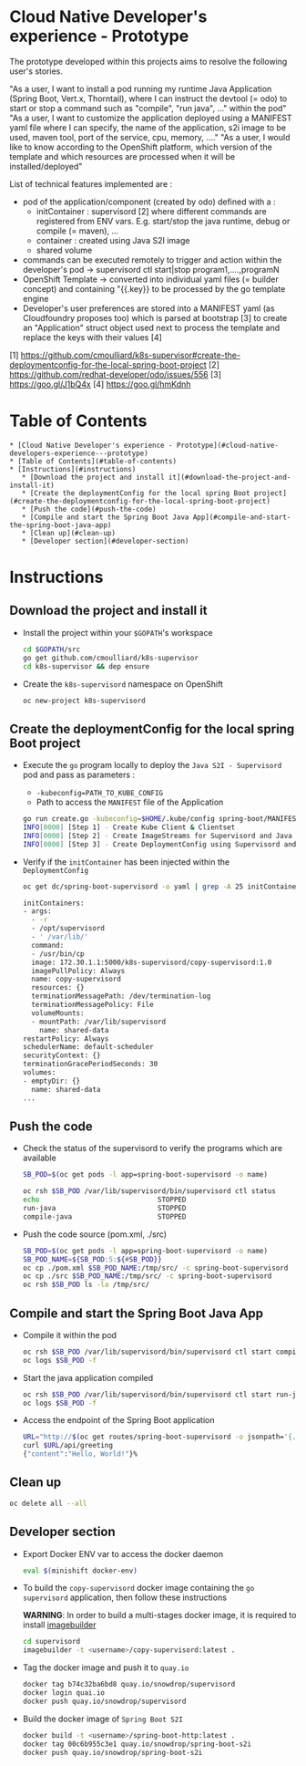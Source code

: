 # Cloud Native Developer's experience - Prototype

The prototype developed within this projects aims to resolve the following user's stories.

"As a user, I want to install a pod running my runtime Java Application (Spring Boot, Vert.x, Thorntail), where I can instruct the devtool (= odo) to start or stop a command such as "compile", "run java", ..." within the pod"
"As a user, I want to customize the application deployed using a MANIFEST yaml file where I can specify, the name of the application, s2i image to be used, maven tool, port of the service, cpu, memory, ...."
"As a user, I would like to know according to the OpenShift platform, which version of the template and which resources are processed when it will be installed/deployed"

List of technical features implemented are :

- pod of the application/component (created by odo) defined with a :
  - initContainer : supervisord [2] where different commands are registered from ENV vars. E.g. start/stop the java runtime, debug or compile (= maven), ... 
  - container : created using Java S2I image
  - shared volume 
- commands can be executed remotely to trigger and action within the developer's pod -> supervisord ctl start|stop program1,....,programN
- OpenShift Template -> converted into individual yaml files (= builder concept) and containing "{{.key}} to be processed by the go template engine
- Developer's user preferences are stored into a MANIFEST yaml (as Cloudfoundry proposes too) which is parsed at bootstrap [3] to create an "Application" struct object used next to process the template and replace the keys with their values [4]

[1] https://github.com/cmoulliard/k8s-supervisor#create-the-deploymentconfig-for-the-local-spring-boot-project
[2] https://github.com/redhat-developer/odo/issues/556
[3] https://goo.gl/J1bQ4x
[4] https://goo.gl/hmKdnh

# Table of Contents

    * [Cloud Native Developer's experience - Prototype](#cloud-native-developers-experience---prototype)
    * [Table of Contents](#table-of-contents)
    * [Instructions](#instructions)
       * [Download the project and install it](#download-the-project-and-install-it)
       * [Create the deploymentConfig for the local spring Boot project](#create-the-deploymentconfig-for-the-local-spring-boot-project)
       * [Push the code](#push-the-code)
       * [Compile and start the Spring Boot Java App](#compile-and-start-the-spring-boot-java-app)
       * [Clean up](#clean-up)
       * [Developer section](#developer-section)
 
# Instructions

## Download the project and install it

- Install the project within your `$GOPATH`'s workspace
  ```bash
  cd $GOPATH/src
  go get github.com/cmoulliard/k8s-supervisor
  cd k8s-supervisor && dep ensure
  ```   

- Create the `k8s-supervisord` namespace on OpenShift
  ```bash
  oc new-project k8s-supervisord
  ```  

## Create the deploymentConfig for the local spring Boot project

- Execute the `go` program locally to deploy the `Java S2I - Supervisord` pod and pass as parameters :
  - `-kubeconfig=PATH_TO_KUBE_CONFIG` 
  - Path to access the `MANIFEST` file of the Application

  ```bash
  go run create.go -kubeconfig=$HOME/.kube/config spring-boot/MANIFEST
  INFO[0000] [Step 1] - Create Kube Client & Clientset    
  INFO[0000] [Step 2] - Create ImageStreams for Supervisord and Java S2I Image of SpringBoot 
  INFO[0000] [Step 3] - Create DeploymentConfig using Supervisord and Java S2I Image of SpringBoot 
  ```

- Verify if the `initContainer` has been injected within the `DeploymentConfig`

  ```bash
  oc get dc/spring-boot-supervisord -o yaml | grep -A 25 initContainer
  
  initContainers:
  - args:
    - -r
    - /opt/supervisord
    - ' /var/lib/'
    command:
    - /usr/bin/cp
    image: 172.30.1.1:5000/k8s-supervisord/copy-supervisord:1.0
    imagePullPolicy: Always
    name: copy-supervisord
    resources: {}
    terminationMessagePath: /dev/termination-log
    terminationMessagePolicy: File
    volumeMounts:
    - mountPath: /var/lib/supervisord
      name: shared-data
  restartPolicy: Always
  schedulerName: default-scheduler
  securityContext: {}
  terminationGracePeriodSeconds: 30
  volumes:
  - emptyDir: {}
    name: shared-data
  ...
  ```
  
## Push the code  
  
- Check the status of the supervisord to verify the programs which are available
  ```bash
  SB_POD=$(oc get pods -l app=spring-boot-supervisord -o name)

  oc rsh $SB_POD /var/lib/supervisord/bin/supervisord ctl status
  echo                             STOPPED   
  run-java                         STOPPED   
  compile-java                     STOPPED   
  ```  

- Push the code source (pom.xml, ./src)
  ```bash
  SB_POD=$(oc get pods -l app=spring-boot-supervisord -o name)
  SB_POD_NAME=${SB_POD:5:${#SB_POD}}
  oc cp ./pom.xml $SB_POD_NAME:/tmp/src/ -c spring-boot-supervisord
  oc cp ./src $SB_POD_NAME:/tmp/src/ -c spring-boot-supervisord
  oc rsh $SB_POD ls -la /tmp/src/
  
## Compile and start the Spring Boot Java App
  
- Compile it within the pod  
  ```bash
  oc rsh $SB_POD /var/lib/supervisord/bin/supervisord ctl start compile-java 
  oc logs $SB_POD -f 
  ```
  
- Start the java application compiled
  ```bash
  oc rsh $SB_POD /var/lib/supervisord/bin/supervisord ctl start run-java
  oc logs $SB_POD -f 
  ```
  
- Access the endpoint of the Spring Boot application 
  ```bash
  URL="http://$(oc get routes/spring-boot-supervisord -o jsonpath='{.spec.host}')"
  curl $URL/api/greeting
  {"content":"Hello, World!"}% 
  ``` 
  
## Clean up
  
  ```bash
  oc delete all --all
  ```  
    
## Developer section

- Export Docker ENV var to access the docker daemon
  ```bash
  eval $(minishift docker-env)
  ```

- To build the `copy-supervisord` docker image containing the `go supervisord` application, then follow these instructions

  **WARNING**: In order to build a multi-stages docker image, it is required to install [imagebuilder](https://github.com/openshift/imagebuilder) 

  ```bash
  cd supervisord
  imagebuilder -t <username>/copy-supervisord:latest .
  ```
  
- Tag the docker image and push it to `quay.io`

  ```bash
  docker tag b74c32ba6bd8 quay.io/snowdrop/supervisord
  docker login quai.io
  docker push quay.io/snowdrop/supervisord
  ```
  
- Build the docker image of `Spring Boot S2I`
 
  ```bash
  docker build -t <username>/spring-boot-http:latest .
  docker tag 00c6b955c3e1 quay.io/snowdrop/spring-boot-s2i
  docker push quay.io/snowdrop/spring-boot-s2i
  ```    

